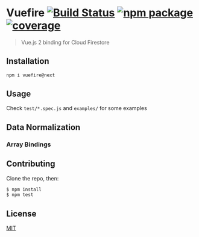 # Vuefire [![Build Status](https://img.shields.io/circleci/project/vuejs/vuefire/firestore.svg)](https://circleci.com/gh/vuejs/vuefire) [![npm package](https://img.shields.io/npm/v/vuefire/next.svg)](https://www.npmjs.com/package/vuefire) [![coverage](https://img.shields.io/codecov/c/github/vuejs/vuefire.svg)](https://codecov.io/github/vuejs/vuefire)

> Vue.js 2 binding for Cloud Firestore

## Installation

```sh
npm i vuefire@next
```

## Usage

Check `test/*.spec.js` and `examples/` for some examples

## Data Normalization

### Array Bindings

## Contributing

Clone the repo, then:

```bash
$ npm install
$ npm test
```

## License

[MIT](http://opensource.org/licenses/MIT)

